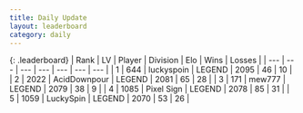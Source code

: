 ```yaml
---
title: Daily Update
layout: leaderboard
category: daily
---
```


{: .leaderboard}
| Rank | LV | Player | Division | Elo | Wins | Losses |
| --- | --- | --- | --- | --- | --- | --- |
| <span data-change="1">1</span> | 644 | <span title="ID: 512212">luckyspoin</span> | LEGEND | <span data-change="0">2095</span> | <span data-change="0">46</span> | <span data-change="0">10</span> |
| <span data-change="15">2</span> | 2022 | <span title="ID: 304661">AcidDownpour</span> | LEGEND | <span data-change="75">2081</span> | <span data-change="17">65</span> | <span data-change="4">28</span> |
| <span data-change="2">3</span> | 171 | <span title="ID: 5578">mew777</span> | LEGEND | <span data-change="10">2079</span> | <span data-change="1">38</span> | <span data-change="0">9</span> |
| <span data-change="0">4</span> | 1085 | <span title="ID: 568882">Pixel Sign</span> | LEGEND | <span data-change="0">2078</span> | <span data-change="0">85</span> | <span data-change="0">31</span> |
| <span data-change="2">5</span> | 1059 | <span title="ID: 498412">LuckySpin</span> | LEGEND | <span data-change="41">2070</span> | <span data-change="8">53</span> | <span data-change="2">26</span> |